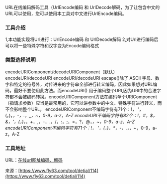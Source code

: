 URL在线编码解码工具（UrlEncode编码 和 UrlDecode解码，为了让包含中文的URL可以使用，您可以使用本工具对中文进行UrlEncode编码。

### 工具介绍
1,本功能实现将Url进行：UrlEncode编码 和 UrlDecode解码
2,对Url进行编码后可以将一些特殊字符和汉字变为Encode编码格式 

### 类型选择说明
encodeURIComponent/decodeURIComponent（默认）
encodeURI/decodeURI
encodeURI/decodeURI
escape()除了 ASCII 字母、数字和特定的符号外，对传进来的字符串全部进行转义编码，因此如果想对URL编码，最好不要使用此方法。而encodeURI() 用于编码整个URI,因为URI中的合法字符都不会被编码转换。encodeURIComponent方法在编码单个URIComponent（指请求参数）应当是最常用的，它可以讲参数中的中文、特殊字符进行转义，而不会影响整个URL。
encodeURIComponent不编码字符有71个：!， '，(，)，*，-，.，_，~，0-9，a-z，A-Z
encodeURI不编码字符有82个：!，#，$，&，'，(，)，*，+，,，-，.，/，:，;，=，?，@，_，~，0-9，a-z，A-Z
encodeURIComponent不编码字符有71个：!， '，(，)，*，-，.，_，~，0-9，a-z，A-Z        

### 工具地址
URL：[在线url网址编码、解码](https://www.fly63.com/tool/etc/#?id=3)

来源：[https://www.fly63.com/tool/detial/114](https://www.fly63.com/tool/detial/114)
